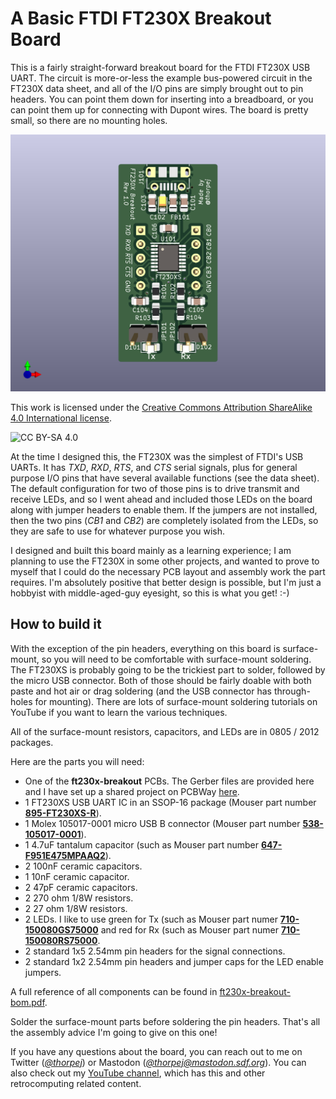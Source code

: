 # A Basic FTDI FT230X Breakout Board

This is a fairly straight-forward breakout board for the FTDI FT230X
USB UART.  The circuit is more-or-less the example bus-powered circuit
in the FT230X data sheet, and all of the I/O pins are simply brought
out to pin headers.  You can point them down for inserting into a breadboard,
or you can point them up for connecting with Dupont wires.  The board is
pretty small, so there are no mounting holes.

![3D render of board image](ft230x-breakout.png)

This work is licensed under the [Creative Commons Attribution
ShareAlike 4.0 International license](https://creativecommons.org/licenses/by-sa/4.0/).

![CC BY-SA 4.0](https://i.creativecommons.org/l/by-sa/4.0/88x31.png)

At the time I designed this, the FT230X was the simplest of FTDI's USB UARTs.
It has *TXD*, *RXD*, *RTS*, and *CTS* serial signals, plus for general purpose
I/O pins that have several available functions (see the data sheet).  The
default configuration for two of those pins is to drive transmit and receive
LEDs, and so I went ahead and included those LEDs on the board along with
jumper headers to enable them.  If the jumpers are not installed, then the
two pins (*CB1* and *CB2*) are completely isolated from the LEDs, so they are
safe to use for whatever purpose you wish.

I designed and built this board mainly as a learning experience; I am planning
to use the FT230X in some other projects, and wanted to prove to myself that
I could do the necessary PCB layout and assembly work the part requires.  I'm
absolutely positive that better design is possible, but I'm just a hobbyist
with middle-aged-guy eyesight, so this is what you get!  :-)

## How to build it

With the exception of the pin headers, everything on this board is
surface-mount, so you will need to be comfortable with surface-mount
soldering.  The FT230XS is probably going to be the trickiest part to
solder, followed by the micro USB connector.  Both of those should be
fairly doable with both paste and hot air or drag soldering (and the
USB connector has through-holes for mounting).  There are lots of
surface-mount soldering tutorials on YouTube if you want to learn the
various techniques.

All of the surface-mount resistors, capacitors, and LEDs are in 0805 / 2012
packages.

Here are the parts you will need:

* One of the **ft230x-breakout** PCBs.  The Gerber files are provided here
and I have set up a shared project on PCBWay [here](XXX).
* 1 FT230XS USB UART IC in an SSOP-16 package (Mouser part number [**895-FT230XS-R**](https://www.mouser.com/ProductDetail/895-FT230XS-R)).
* 1 Molex 105017-0001 micro USB B connector (Mouser part number [**538-105017-0001**](https://www.mouser.com/ProductDetail/538-105017-0001)).
* 1 4.7uF tantalum capacitor (such as Mouser part number [**647-F951E475MPAAQ2**](https://www.mouser.com/ProductDetail/647-F951E475MPAAQ2)).
* 2 100nF ceramic capacitors.
* 1 10nF ceramic capacitor.
* 2 47pF ceramic capacitors.
* 2 270 ohm 1/8W resistors.
* 2 27 ohm 1/8W resistors.
* 2 LEDs.  I like to use green for Tx (such as Mouser part numer [**710-150080GS75000**](https://www.mouser.com/ProductDetail/710-150080GS75000) and red for
Rx (such as Mouser part numer [**710-150080RS75000**](https://www.mouser.com/ProductDetail/710-150080RS75000).
* 2 standard 1x5 2.54mm pin headers for the signal connections.
* 2 standard 1x2 2.54mm pin headers and jumper caps for the LED enable jumpers.

A full reference of all components can be found in [ft230x-breakout-bom.pdf](ft230x-breakout-bom.pdf).

Solder the surface-mount parts before soldering the pin headers.  That's all
the assembly advice I'm going to give on this one!

If you have any questions about the board, you can reach out to me on
Twitter (*[@thorpej](https://twitter.com/thorpej)*) or Mastodon
(*[@thorpej@mastodon.sdf.org](https://mastodon.sdf.org/@thorpej)*).  You
can also check out my [YouTube channel](https://www.youtube.com/@thorpejsf),
which has this and other retrocomputing related content.
